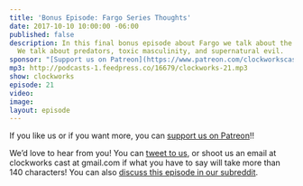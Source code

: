 ```yaml
---
title: 'Bonus Episode: Fargo Series Thoughts'
date: 2017-10-10 10:00:00 -06:00
published: false
description: In this final bonus episode about Fargo we talk about the whole series.
  We talk about predators, toxic masculinity, and supernatural evil.
sponsor: "[Support us on Patreon](https://www.patreon.com/clockworkscast)"
mp3: http://podcasts-1.feedpress.co/16679/clockworks-21.mp3
show: clockworks
episode: 21
video: 
image: 
layout: episode
---
```


If you like us or if you want more, you can [support us on Patreon](https://www.patreon.com/clockworkscast)!!

We’d love to hear from you! You can [tweet to us](http://www.twitter.com/clockworkscast), or shoot us an email at clockworks cast at gmail.com if what you have to say will take more than 140 characters! You can also [discuss this episode in our subreddit](https://www.reddit.com/r/Goodstuff_fm/).
